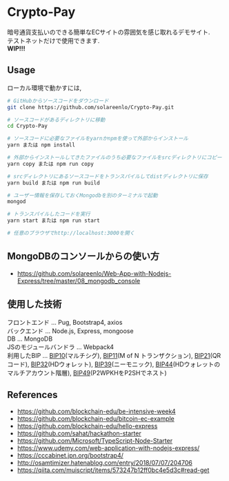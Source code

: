 # Crypto-Pay
暗号通貨支払いのできる簡単なECサイトの雰囲気を感じ取れるデモサイト.  
テストネットだけで使用できます.  
**WIP!!!**  

## Usage
ローカル環境で動かすには,
```bash
# GitHubからソースコードをダウンロード
git clone https://github.com/solareenlo/Crypto-Pay.git

# ソースコードがあるディレクトリに移動
cd Crypto-Pay

# ソースコードに必要なファイルをyarnかnpmを使って外部からインストール
yarn または npm install

# 外部からインストールしてきたファイルのうち必要なファイルをsrcディレクトリにコピー
yarn copy または npm run copy

# srcディレクトリにあるソースコードをトランスパイルしてdistディレクトリに保存
yarn build または npm run build

# ユーザー情報を保存しておくMongodbを別のターミナルで起動
mongod

# トランスパイルしたコードを実行
yarn start または npm run start

# 任意のブラウザでhttp://localhost:3000を開く
```

## MongoDBのコンソールからの使い方
- https://github.com/solareenlo/Web-App-with-Nodejs-Express/tree/master/08_mongodb_console

## 使用した技術
フロントエンド ... Pug, Bootstrap4, axios  
バックエンド ... Node.js, Express, mongoose  
DB ... MongoDB  
JSのモジュールバンドラ ... Webpack4  
利用したBIP ... [BIP10](https://github.com/bitcoin/bips/blob/master/bip-0010.mediawiki)(マルチシグ), [BIP11](https://github.com/bitcoin/bips/blob/master/bip-0011.mediawiki)(M of N トランザクション), [BIP21](https://github.com/bitcoin/bips/blob/master/bip-0021.mediawiki)(QRコード), [BIP32](https://github.com/bitcoin/bips/blob/master/bip-0032.mediawiki)(HDウォレット), [BIP39](https://github.com/bitcoin/bips/blob/master/bip-0039.mediawiki)(ニーモニック), [BIP44](https://github.com/bitcoin/bips/blob/master/bip-0044.mediawiki)(HDウォレットのマルチアカウント階層), [BIP49](https://github.com/bitcoin/bips/blob/master/bip-0049.mediawiki)(P2WPKHをP2SHでネスト)

## References
- https://github.com/blockchain-edu/be-intensive-week4
- https://github.com/blockchain-edu/bitcoin-ec-example
- https://github.com/blockchain-edu/hello-express
- https://github.com/sahat/hackathon-starter
- https://github.com/Microsoft/TypeScript-Node-Starter
- https://www.udemy.com/web-application-with-nodejs-express/
- https://cccabinet.jpn.org/bootstrap4/
- http://osamtimizer.hatenablog.com/entry/2018/07/07/204706
- https://qiita.com/muiscript/items/573247b12ff0bc4e5d3c#read-get
